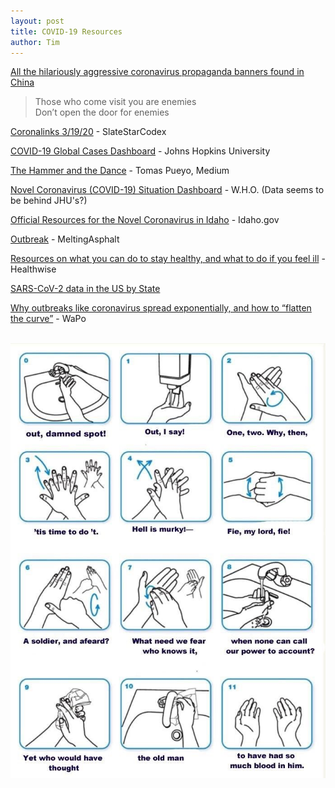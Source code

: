 ```yaml
---
layout: post
title: COVID-19 Resources
author: Tim
---
```


[All the hilariously aggressive coronavirus propaganda banners found in China](https://supchina.com/2020/02/11/all-the-hilariously-aggressive-coronavirus-banners-found-in-china/)  
> Those who come visit you are enemies  
> Don’t open the door for enemies  

[Coronalinks 3/19/20](https://slatestarcodex.com/2020/03/19/coronalinks-3-19-20/) - SlateStarCodex  

[COVID-19 Global Cases Dashboard](https://coronavirus.jhu.edu/map.html) - Johns Hopkins University  

[The Hammer and the Dance](https://medium.com/@tomaspueyo/coronavirus-the-hammer-and-the-dance-be9337092b56) - Tomas Pueyo, Medium  

[Novel Coronavirus (COVID-19) Situation Dashboard](https://experience.arcgis.com/experience/685d0ace521648f8a5beeeee1b9125cd) - W.H.O. (Data seems to be behind JHU's?)  

[Official Resources for the Novel Coronavirus in Idaho](https://coronavirus.idaho.gov/) - Idaho.gov  

[Outbreak](https://www.meltingasphalt.com/interactive/outbreak/) - MeltingAsphalt  

[Resources on what you can do to stay healthy, and what to do if you feel ill](https://www.healthwise.org/specialpages/covid-19-resources.aspx) - Healthwise  

[SARS-CoV-2 data in the US by State](https://mavery.shinyapps.io/sars-cov-2-usa-by-state/)  

[Why outbreaks like coronavirus spread exponentially, and how to “flatten the curve”](https://www.washingtonpost.com/graphics/2020/world/corona-simulator/) - WaPo  

<br /><img src="/images/macbeth.jpg" alt="hand washing meme" />